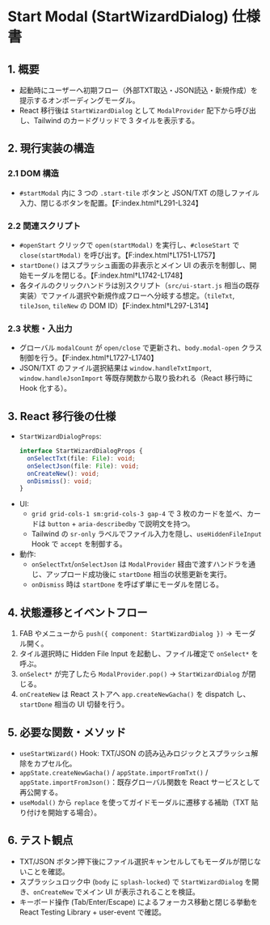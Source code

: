 # Start Modal (StartWizardDialog) 仕様書

## 1. 概要
- 起動時にユーザーへ初期フロー（外部TXT取込・JSON読込・新規作成）を提示するオンボーディングモーダル。
- React 移行後は `StartWizardDialog` として `ModalProvider` 配下から呼び出し、Tailwind のカードグリッドで 3 タイルを表示する。

## 2. 現行実装の構造
### 2.1 DOM 構造
- `#startModal` 内に 3 つの `.start-tile` ボタンと JSON/TXT の隠しファイル入力、閉じるボタンを配置。【F:index.html†L291-L324】

### 2.2 関連スクリプト
- `#openStart` クリックで `open(startModal)` を実行し、`#closeStart` で `close(startModal)` を呼び出す。【F:index.html†L1751-L1757】
- `startDone()` はスプラッシュ画面の非表示とメイン UI の表示を制御し、開始モーダルを閉じる。【F:index.html†L1742-L1748】
- 各タイルのクリックハンドラは別スクリプト（`src/ui-start.js` 相当の既存実装）でファイル選択や新規作成フローへ分岐する想定。（`tileTxt`, `tileJson`, `tileNew` の DOM ID）【F:index.html†L297-L314】

### 2.3 状態・入出力
- グローバル `modalCount` が `open/close` で更新され、`body.modal-open` クラス制御を行う。【F:index.html†L1727-L1740】
- JSON/TXT のファイル選択結果は `window.handleTxtImport`, `window.handleJsonImport` 等既存関数から取り扱われる（React 移行時に Hook 化する）。

## 3. React 移行後の仕様
- `StartWizardDialogProps`:
  ```ts
  interface StartWizardDialogProps {
    onSelectTxt(file: File): void;
    onSelectJson(file: File): void;
    onCreateNew(): void;
    onDismiss(): void;
  }
  ```
- UI:
  - `grid grid-cols-1 sm:grid-cols-3 gap-4` で 3 枚のカードを並べ、カードは `button` + `aria-describedby` で説明文を持つ。
  - Tailwind の `sr-only` ラベルでファイル入力を隠し、`useHiddenFileInput` Hook で `accept` を制御する。
- 動作:
  - `onSelectTxt`/`onSelectJson` は `ModalProvider` 経由で渡すハンドラを通じ、アップロード成功後に `startDone` 相当の状態更新を実行。
  - `onDismiss` 時は `startDone` を呼ばず単にモーダルを閉じる。

## 4. 状態遷移とイベントフロー
1. FAB やメニューから `push({ component: StartWizardDialog })` → モーダル開く。
2. タイル選択時に Hidden File Input を起動し、ファイル確定で `onSelect*` を呼ぶ。
3. `onSelect*` が完了したら `ModalProvider.pop()` → `StartWizardDialog` が閉じる。
4. `onCreateNew` は React ストアへ `app.createNewGacha()` を dispatch し、`startDone` 相当の UI 切替を行う。

## 5. 必要な関数・メソッド
- `useStartWizard()` Hook: TXT/JSON の読み込みロジックとスプラッシュ解除をカプセル化。
- `appState.createNewGacha()` / `appState.importFromTxt()` / `appState.importFromJson()`：既存グローバル関数を React サービスとして再公開する。
- `useModal()` から `replace` を使ってガイドモーダルに遷移する補助（TXT 貼り付けを開始する場合）。

## 6. テスト観点
- TXT/JSON ボタン押下後にファイル選択キャンセルしてもモーダルが閉じないことを確認。
- スプラッシュロック中 (`body` に `splash-locked`) で `StartWizardDialog` を開き、`onCreateNew` でメイン UI が表示されることを検証。
- キーボード操作 (Tab/Enter/Escape) によるフォーカス移動と閉じる挙動を React Testing Library + user-event で確認。
